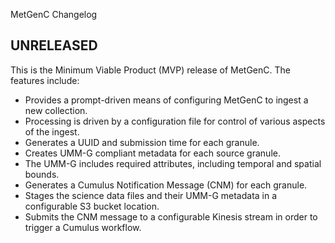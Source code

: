 MetGenC Changelog

## UNRELEASED

This is the Minimum Viable Product (MVP) release of MetGenC. The
features include:

  * Provides a prompt-driven means of configuring MetGenC to ingest
    a new collection.
  * Processing is driven by a configuration file for control of various
    aspects of the ingest.
  * Generates a UUID and submission time for each granule.
  * Creates UMM-G compliant metadata for each source granule.
  * The UMM-G includes required attributes, including temporal and 
    spatial bounds.
  * Generates a Cumulus Notification Message (CNM) for each granule.
  * Stages the science data files and their UMM-G metadata in
    a configurable S3 bucket location.
  * Submits the CNM message to a configurable Kinesis stream in
    order to trigger a Cumulus workflow.
